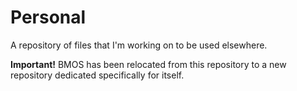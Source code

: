 Personal
========

A repository of files that I'm working on to be used elsewhere. 

**Important!**
BMOS has been relocated from this repository to a new repository dedicated specifically for itself. 
